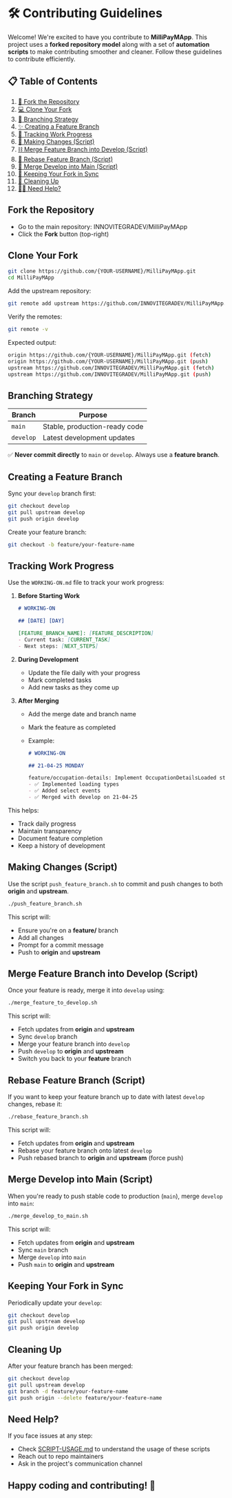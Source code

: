 # 🛠 Contributing Guidelines

Welcome! We're excited to have you contribute to **MilliPayMApp**. This project uses a **forked repository model** along with a set of **automation scripts** to make contributing smoother and cleaner. Follow these guidelines to contribute efficiently.

## 📋 Table of Contents

1. [🔗 Fork the Repository](#fork-the-repository)
2. [💻 Clone Your Fork](#clone-your-fork)
3. [🌲 Branching Strategy](#branching-strategy)
4. [✨ Creating a Feature Branch](#creating-a-feature-branch)
5. [📝 Tracking Work Progress](#tracking-work-progress)
6. [🧱 Making Changes (Script)](#making-changes-script)
7. [⛓️ Merge Feature Branch into Develop (Script)](#merge-feature-branch-into-develop-script)
8. [📌 Rebase Feature Branch (Script)](#rebase-feature-branch-script)
9. [🚀 Merge Develop into Main (Script)](#merge-develop-into-main-script)
10. [🔄 Keeping Your Fork in Sync](#keeping-your-fork-in-sync)
11. [🧹 Cleaning Up](#cleaning-up)
12. [🧑‍💻 Need Help?](#need-help)

## Fork the Repository

* Go to the main repository: INNOVITEGRADEV/MilliPayMApp
* Click the **Fork** button (top-right)

## Clone Your Fork

```bash
git clone https://github.com/{YOUR-USERNAME}/MilliPayMApp.git
cd MilliPayMApp
```

Add the upstream repository:

```bash
git remote add upstream https://github.com/INNOVITEGRADEV/MilliPayMApp.git
```

Verify the remotes:

```bash
git remote -v
```

Expected output:

```bash
origin https://github.com/{YOUR-USERNAME}/MilliPayMApp.git (fetch)
origin https://github.com/{YOUR-USERNAME}/MilliPayMApp.git (push)
upstream https://github.com/INNOVITEGRADEV/MilliPayMApp.git (fetch)
upstream https://github.com/INNOVITEGRADEV/MilliPayMApp.git (push)
```

## Branching Strategy

| Branch | Purpose |
|--------|---------|
| `main` | Stable, production-ready code |
| `develop` | Latest development updates |

✅ **Never commit directly** to `main` or `develop`. Always use a **feature branch**.

## Creating a Feature Branch

Sync your `develop` branch first:

```bash
git checkout develop
git pull upstream develop
git push origin develop
```

Create your feature branch:

```bash
git checkout -b feature/your-feature-name
```

## Tracking Work Progress

Use the `WORKING-ON.md` file to track your work progress:

1. **Before Starting Work**

   ```markdown
   # WORKING-ON

   ## [DATE] [DAY]

   [FEATURE_BRANCH_NAME]: [FEATURE_DESCRIPTION]
   - Current task: [CURRENT_TASK]
   - Next steps: [NEXT_STEPS]
   ```

2. **During Development**
   * Update the file daily with your progress
   * Mark completed tasks
   * Add new tasks as they come up

3. **After Merging**
   * Add the merge date and branch name
   * Mark the feature as completed
   * Example:

     ```markdown
     # WORKING-ON

     ## 21-04-25 MONDAY

     feature/occupation-details: Implement OccupationDetailsLoaded state
     - ✅ Implemented loading types
     - ✅ Added select events
     - ✅ Merged with develop on 21-04-25
     ```

This helps:

* Track daily progress
* Maintain transparency
* Document feature completion
* Keep a history of development

## Making Changes (Script)

Use the script `push_feature_branch.sh` to commit and push changes to both **origin** and **upstream**.

```bash
./push_feature_branch.sh
```

This script will:

* Ensure you're on a **feature/** branch
* Add all changes
* Prompt for a commit message
* Push to **origin** and **upstream**

## Merge Feature Branch into Develop (Script)

Once your feature is ready, merge it into `develop` using:

```bash
./merge_feature_to_develop.sh
```

This script will:

* Fetch updates from **origin** and **upstream**
* Sync `develop` branch
* Merge your feature branch into `develop`
* Push `develop` to **origin** and **upstream**
* Switch you back to your **feature** branch

## Rebase Feature Branch (Script)

If you want to keep your feature branch up to date with latest `develop` changes, rebase it:

```bash
./rebase_feature_branch.sh
```

This script will:

* Fetch updates from **origin** and **upstream**
* Rebase your feature branch onto latest `develop`
* Push rebased branch to **origin** and **upstream** (force push)

## Merge Develop into Main (Script)

When you're ready to push stable code to production (`main`), merge `develop` into `main`:

```bash
./merge_develop_to_main.sh
```

This script will:

* Fetch updates from **origin** and **upstream**
* Sync `main` branch
* Merge `develop` into `main`
* Push `main` to **origin** and **upstream**

## Keeping Your Fork in Sync

Periodically update your `develop`:

```bash
git checkout develop
git pull upstream develop
git push origin develop
```

## Cleaning Up

After your feature branch has been merged:

```bash
git checkout develop
git pull upstream develop
git branch -d feature/your-feature-name
git push origin --delete feature/your-feature-name
```

## Need Help?

If you face issues at any step:

* Check [SCRIPT-USAGE.md](SCRIPT-USAGE.md) to understand the usage of these scripts
* Reach out to repo maintainers
* Ask in the project's communication channel

## Happy coding and contributing! 🚀

